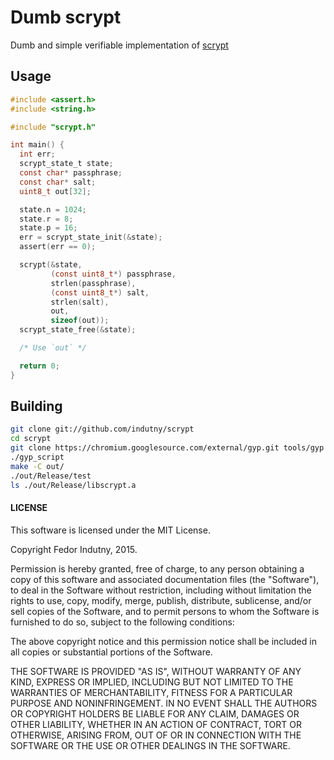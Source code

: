 # Dumb scrypt

Dumb and simple verifiable implementation of [scrypt][0]

## Usage

```C
#include <assert.h>
#include <string.h>

#include "scrypt.h"

int main() {
  int err;
  scrypt_state_t state;
  const char* passphrase;
  const char* salt;
  uint8_t out[32];

  state.n = 1024;
  state.r = 8;
  state.p = 16;
  err = scrypt_state_init(&state);
  assert(err == 0);

  scrypt(&state,
         (const uint8_t*) passphrase,
         strlen(passphrase),
         (const uint8_t*) salt,
         strlen(salt),
         out,
         sizeof(out));
  scrypt_state_free(&state);

  /* Use `out` */

  return 0;
}
```

## Building

```bash
git clone git://github.com/indutny/scrypt
cd scrypt
git clone https://chromium.googlesource.com/external/gyp.git tools/gyp
./gyp_script
make -C out/
./out/Release/test
ls ./out/Release/libscrypt.a
```

#### LICENSE

This software is licensed under the MIT License.

Copyright Fedor Indutny, 2015.

Permission is hereby granted, free of charge, to any person obtaining a
copy of this software and associated documentation files (the
"Software"), to deal in the Software without restriction, including
without limitation the rights to use, copy, modify, merge, publish,
distribute, sublicense, and/or sell copies of the Software, and to permit
persons to whom the Software is furnished to do so, subject to the
following conditions:

The above copyright notice and this permission notice shall be included
in all copies or substantial portions of the Software.

THE SOFTWARE IS PROVIDED "AS IS", WITHOUT WARRANTY OF ANY KIND, EXPRESS
OR IMPLIED, INCLUDING BUT NOT LIMITED TO THE WARRANTIES OF
MERCHANTABILITY, FITNESS FOR A PARTICULAR PURPOSE AND NONINFRINGEMENT. IN
NO EVENT SHALL THE AUTHORS OR COPYRIGHT HOLDERS BE LIABLE FOR ANY CLAIM,
DAMAGES OR OTHER LIABILITY, WHETHER IN AN ACTION OF CONTRACT, TORT OR
OTHERWISE, ARISING FROM, OUT OF OR IN CONNECTION WITH THE SOFTWARE OR THE
USE OR OTHER DEALINGS IN THE SOFTWARE.

[0]: https://tools.ietf.org/html/draft-josefsson-scrypt-kdf-03
